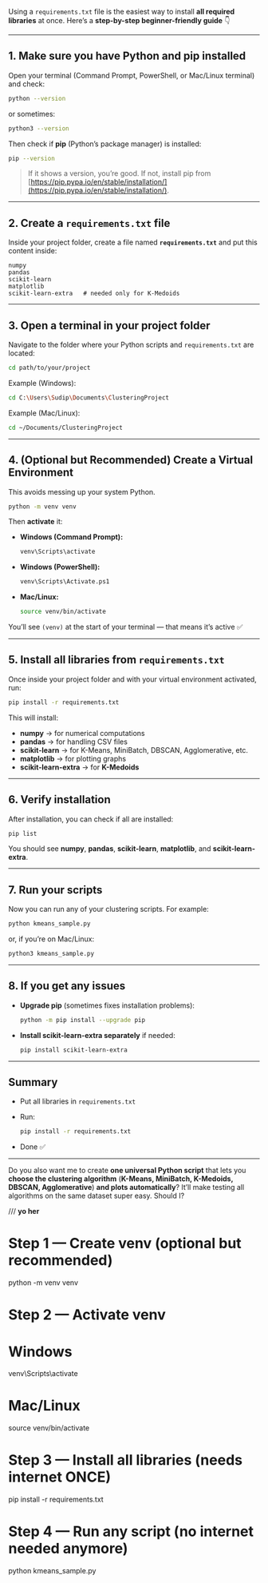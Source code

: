 Using a `requirements.txt` file is the easiest way to install **all required libraries** at once.
Here’s a **step-by-step beginner-friendly guide** 👇

---

## **1. Make sure you have Python and pip installed**

Open your terminal (Command Prompt, PowerShell, or Mac/Linux terminal) and check:

```bash
python --version
```

or sometimes:

```bash
python3 --version
```

Then check if **pip** (Python’s package manager) is installed:

```bash
pip --version
```

> If it shows a version, you’re good.
> If not, install pip from [https://pip.pypa.io/en/stable/installation/](https://pip.pypa.io/en/stable/installation/).

---

## **2. Create a `requirements.txt` file**

Inside your project folder, create a file named **`requirements.txt`** and put this content inside:

```
numpy
pandas
scikit-learn
matplotlib
scikit-learn-extra   # needed only for K-Medoids
```

---

## **3. Open a terminal in your project folder**

Navigate to the folder where your Python scripts and `requirements.txt` are located:

```bash
cd path/to/your/project
```

Example (Windows):

```bash
cd C:\Users\Sudip\Documents\ClusteringProject
```

Example (Mac/Linux):

```bash
cd ~/Documents/ClusteringProject
```

---

## **4. (Optional but Recommended) Create a Virtual Environment**

This avoids messing up your system Python.

```bash
python -m venv venv
```

Then **activate** it:

* **Windows (Command Prompt):**

  ```bash
  venv\Scripts\activate
  ```
* **Windows (PowerShell):**

  ```bash
  venv\Scripts\Activate.ps1
  ```
* **Mac/Linux:**

  ```bash
  source venv/bin/activate
  ```

You’ll see `(venv)` at the start of your terminal — that means it’s active ✅

---

## **5. Install all libraries from `requirements.txt`**

Once inside your project folder and with your virtual environment activated, run:

```bash
pip install -r requirements.txt
```

This will install:

* **numpy** → for numerical computations
* **pandas** → for handling CSV files
* **scikit-learn** → for K-Means, MiniBatch, DBSCAN, Agglomerative, etc.
* **matplotlib** → for plotting graphs
* **scikit-learn-extra** → for **K-Medoids**

---

## **6. Verify installation**

After installation, you can check if all are installed:

```bash
pip list
```

You should see **numpy**, **pandas**, **scikit-learn**, **matplotlib**, and **scikit-learn-extra**.

---

## **7. Run your scripts**

Now you can run any of your clustering scripts. For example:

```bash
python kmeans_sample.py
```

or, if you’re on Mac/Linux:

```bash
python3 kmeans_sample.py
```

---

## **8. If you get any issues**

* **Upgrade pip** (sometimes fixes installation problems):

  ```bash
  python -m pip install --upgrade pip
  ```
* **Install scikit-learn-extra separately** if needed:

  ```bash
  pip install scikit-learn-extra
  ```

---

## **Summary**

* Put all libraries in `requirements.txt`
* Run:

  ```bash
  pip install -r requirements.txt
  ```
* Done ✅

---

Do you also want me to create **one universal Python script** that lets you **choose the clustering algorithm** (**K-Means, MiniBatch, K-Medoids, DBSCAN, Agglomerative**) **and plots automatically**?
It’ll make testing all algorithms on the same dataset super easy. Should I?




/// **yo her**
# Step 1 — Create venv (optional but recommended)
python -m venv venv

# Step 2 — Activate venv
# Windows
venv\Scripts\activate
# Mac/Linux
source venv/bin/activate

# Step 3 — Install all libraries (needs internet ONCE)
pip install -r requirements.txt

# Step 4 — Run any script (no internet needed anymore)
python kmeans_sample.py

